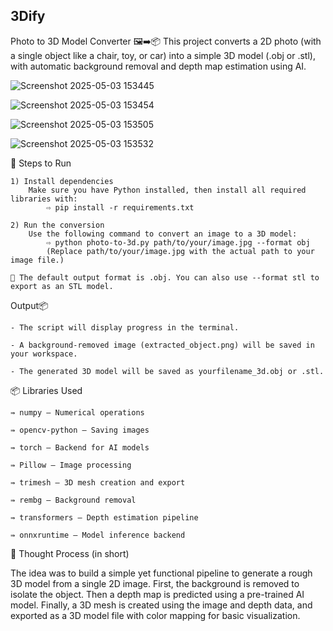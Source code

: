  3Dify
------

Photo to 3D Model Converter 🖼️➡️📦
This project converts a 2D photo (with a single object like a chair, toy, or car) into a simple 3D model (.obj or .stl), with automatic background removal and depth map estimation using AI.


![Screenshot 2025-05-03 153445](https://github.com/user-attachments/assets/ca07df47-f4e6-49ad-bedf-9324035d5c8e)

![Screenshot 2025-05-03 153454](https://github.com/user-attachments/assets/c987d553-9999-41b6-989c-0fc63509f133)

![Screenshot 2025-05-03 153505](https://github.com/user-attachments/assets/85363afe-39de-4431-955c-46b4d9a18c83)

![Screenshot 2025-05-03 153532](https://github.com/user-attachments/assets/2bb40edd-7a27-4908-85d4-382ad271e81c)


   🚀 Steps to Run
   
    1) Install dependencies
        Make sure you have Python installed, then install all required libraries with:
            ⇨ pip install -r requirements.txt

    2) Run the conversion
        Use the following command to convert an image to a 3D model:
            ⇨ python photo-to-3d.py path/to/your/image.jpg --format obj
            (Replace path/to/your/image.jpg with the actual path to your image file.)

    🎯 The default output format is .obj. You can also use --format stl to export as an STL model.

Output📦

    - The script will display progress in the terminal.

    - A background-removed image (extracted_object.png) will be saved in your workspace.

    - The generated 3D model will be saved as yourfilename_3d.obj or .stl.


📦 Libraries Used
    
    ⇛ numpy – Numerical operations
    
    ⇛ opencv-python – Saving images
    
    ⇛ torch – Backend for AI models
    
    ⇛ Pillow – Image processing
    
    ⇛ trimesh – 3D mesh creation and export
    
    ⇛ rembg – Background removal
    
    ⇛ transformers – Depth estimation pipeline
    
    ⇛ onnxruntime – Model inference backend

🧠 Thought Process (in short)

The idea was to build a simple yet functional pipeline to generate a rough 3D model from a single 2D image. First, the background is removed to isolate the object. Then a depth map is predicted using a pre-trained AI model. Finally, a 3D mesh is created using the image and depth data, and exported as a 3D model file with color mapping for basic visualization.
